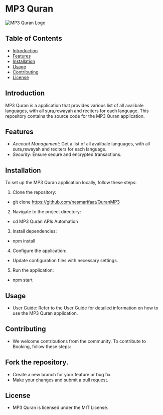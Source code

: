 # MP3 Quran
![MP3 Quran Logo](https://th.bing.com/th/id/R.b2f90f54a7018cf207bb097d1fdbbe25?rik=s%2b%2fXqmxPpuFsgw&riu=http%3a%2f%2fmedia.islamicity.org%2fwp-content%2fuploads%2f2019%2f12%2fQuran_iStock.jpg&ehk=dQvxcISW1Rg%2bSQgJkMEdH5Y71dh91qAgbdtiPiOSXJQ%3d&risl=&pid=ImgRaw&r=0)

## Table of Contents

- [Introduction](#introduction)
- [Features](#features)
- [Installation](#installation)
- [Usage](#usage)
- [Contributing](#contributing)
- [License](#license)

## Introduction

MP3 Quran is a application that provides various list of all avalibale languages, with all sura,rewayah and reciters for each language. This repository contains the source code for the MP3 Quran application.

## Features

- *Account Management*: Get a list of all avalibale languages, with all sura,rewayah and reciters for each language.
- *Security*: Ensure secure and encrypted transactions.

## Installation

To set up the MP3 Quran application locally, follow these steps:

1. Clone the repository:
*   git clone https://github.com/nesmarifaat/QuranMP3
2. Navigate to the project directory:
*   cd MP3 Quran APIs Automation
3. Install dependencies:
*   npm install
4. Configure the application:

* Update configuration files with necessary settings.
5. Run the application:
*   npm start

## Usage
* User Guide: Refer to the User Guide for detailed information on how to use the MP3 Quran application.

## Contributing
* We welcome contributions from the community. To contribute to Booking, follow these steps:

## Fork the repository.
* Create a new branch for your feature or bug fix.
* Make your changes and submit a pull request.

## License
* MP3 Quran is licensed under the MIT License.